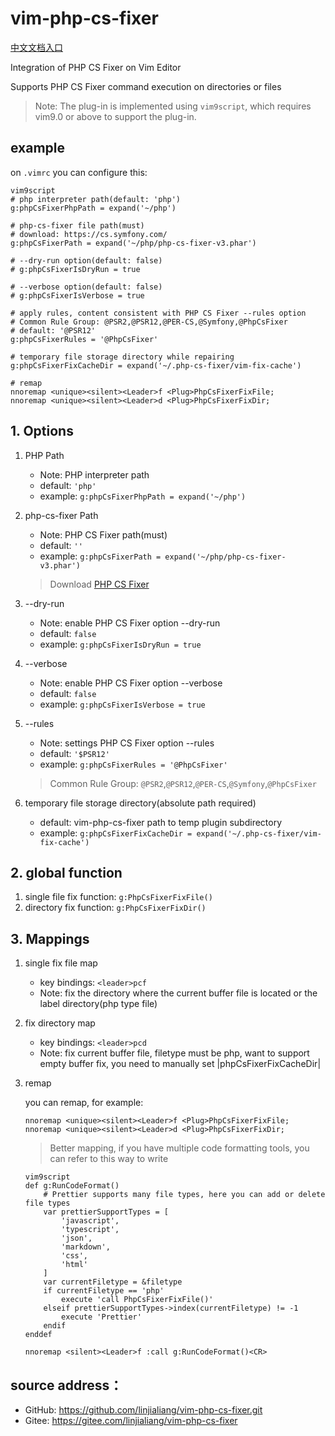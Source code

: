 # vim-php-cs-fixer

[中文文档入口](./readme-cn.md)

Integration of PHP CS Fixer on Vim Editor

Supports PHP CS Fixer command execution on directories or files

> Note: The plug-in is implemented using `vim9script`, which requires vim9.0 or above to support the plug-in.

## example

on `.vimrc` you can configure this:

```vim
vim9script
# php interpreter path(default: 'php')
g:phpCsFixerPhpPath = expand('~/php')

# php-cs-fixer file path(must)
# download: https://cs.symfony.com/
g:phpCsFixerPath = expand('~/php/php-cs-fixer-v3.phar')

# --dry-run option(default: false)
# g:phpCsFixerIsDryRun = true

# --verbose option(default: false)
# g:phpCsFixerIsVerbose = true

# apply rules, content consistent with PHP CS Fixer --rules option
# Common Rule Group: @PSR2,@PSR12,@PER-CS,@Symfony,@PhpCsFixer
# default: '@PSR12'
g:phpCsFixerRules = '@PhpCsFixer'

# temporary file storage directory while repairing
g:phpCsFixerFixCacheDir = expand('~/.php-cs-fixer/vim-fix-cache')

# remap
nnoremap <unique><silent><Leader>f <Plug>PhpCsFixerFixFile;
nnoremap <unique><silent><Leader>d <Plug>PhpCsFixerFixDir;
```

## 1. Options

1. PHP Path

    - Note: PHP interpreter path
    - default: `'php'`
    - example: `g:phpCsFixerPhpPath = expand('~/php')`

2. php-cs-fixer Path

    - Note: PHP CS Fixer path(must)
    - default: `''`
    - example: `g:phpCsFixerPath = expand('~/php/php-cs-fixer-v3.phar')`

    > Download [PHP CS Fixer](https://cs.symfony.com/)

3. --dry-run

    - Note: enable PHP CS Fixer option --dry-run
    - default: `false`
    - example: `g:phpCsFixerIsDryRun = true`

4. --verbose

    - Note: enable PHP CS Fixer option --verbose
    - default: `false`
    - example: `g:phpCsFixerIsVerbose = true`

5. --rules

    - Note: settings PHP CS Fixer option --rules
    - default: `'$PSR12'`
    - example: `g:phpCsFixerRules = '@PhpCsFixer'`

    > Common Rule Group: `@PSR2`,`@PSR12`,`@PER-CS`,`@Symfony`,`@PhpCsFixer`

6. temporary file storage directory(absolute path required)

    - default: vim-php-cs-fixer path to temp plugin subdirectory
    - example: `g:phpCsFixerFixCacheDir = expand('~/.php-cs-fixer/vim-fix-cache')`

## 2. global function

1. single file fix function: `g:PhpCsFixerFixFile()`
2. directory fix function: `g:PhpCsFixerFixDir()`

## 3. Mappings

1.  single fix file map

    -   key bindings: `<leader>pcf`
    -   Note: fix the directory where the current buffer file is located
        or the label directory(php type file)

2.  fix directory map

    -   key bindings: `<leader>pcd`
    -   Note: fix current buffer file, filetype must be php, want to support
        empty buffer fix, you need to manually set |phpCsFixerFixCacheDir|

3.  remap

    you can remap, for example:

    ```vim
    nnoremap <unique><silent><Leader>f <Plug>PhpCsFixerFixFile;
    nnoremap <unique><silent><Leader>d <Plug>PhpCsFixerFixDir;
    ```

    > Better mapping, if you have multiple code formatting tools, you can refer to this way to write

    ```vim
    vim9script
    def g:RunCodeFormat()
        # Prettier supports many file types, here you can add or delete file types
        var prettierSupportTypes = [
            'javascript',
            'typescript',
            'json',
            'markdown',
            'css',
            'html'
        ]
        var currentFiletype = &filetype
        if currentFiletype == 'php'
            execute 'call PhpCsFixerFixFile()'
        elseif prettierSupportTypes->index(currentFiletype) != -1
            execute 'Prettier'
        endif
    enddef

    nnoremap <silent><Leader>f :call g:RunCodeFormat()<CR>
    ```

## source address：

-   GitHub: https://github.com/linjialiang/vim-php-cs-fixer.git
-   Gitee: https://gitee.com/linjialiang/vim-php-cs-fixer
